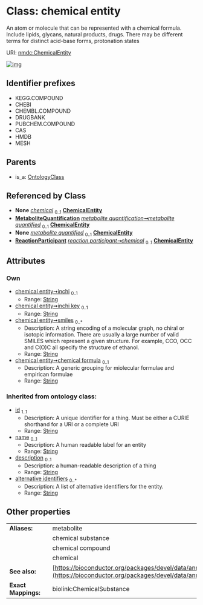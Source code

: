 
# Class: chemical entity


An atom or molecule that can be represented with a chemical formula. Include lipids, glycans, natural products, drugs. There may be different terms for distinct acid-base forms, protonation states

URI: [nmdc:ChemicalEntity](https://microbiomedata/meta/ChemicalEntity)


[![img](https://yuml.me/diagram/nofunky;dir:TB/class/[ReactionParticipant],[OntologyClass],[MetaboliteQuantification],[MetaboliteQuantification]-%20metabolite%20quantified%200..1>[ChemicalEntity&#124;inchi:string%20%3F;inchi_key:string%20%3F;smiles:string%20*;chemical_formula:string%20%3F;id(i):string;name(i):string%20%3F;description(i):string%20%3F;alternative_identifiers(i):string%20*],[ReactionParticipant]-%20chemical%200..1>[ChemicalEntity],[OntologyClass]^-[ChemicalEntity])](https://yuml.me/diagram/nofunky;dir:TB/class/[ReactionParticipant],[OntologyClass],[MetaboliteQuantification],[MetaboliteQuantification]-%20metabolite%20quantified%200..1>[ChemicalEntity&#124;inchi:string%20%3F;inchi_key:string%20%3F;smiles:string%20*;chemical_formula:string%20%3F;id(i):string;name(i):string%20%3F;description(i):string%20%3F;alternative_identifiers(i):string%20*],[ReactionParticipant]-%20chemical%200..1>[ChemicalEntity],[OntologyClass]^-[ChemicalEntity])

## Identifier prefixes

 * KEGG.COMPOUND
 * CHEBI
 * CHEMBL.COMPOUND
 * DRUGBANK
 * PUBCHEM.COMPOUND
 * CAS
 * HMDB
 * MESH

## Parents

 *  is_a: [OntologyClass](OntologyClass.md)

## Referenced by Class

 *  **None** *[chemical](chemical.md)*  <sub>0..1</sub>  **[ChemicalEntity](ChemicalEntity.md)**
 *  **[MetaboliteQuantification](MetaboliteQuantification.md)** *[metabolite quantification➞metabolite quantified](metabolite_quantification_metabolite_quantified.md)*  <sub>0..1</sub>  **[ChemicalEntity](ChemicalEntity.md)**
 *  **None** *[metabolite quantified](metabolite_quantified.md)*  <sub>0..1</sub>  **[ChemicalEntity](ChemicalEntity.md)**
 *  **[ReactionParticipant](ReactionParticipant.md)** *[reaction participant➞chemical](reaction_participant_chemical.md)*  <sub>0..1</sub>  **[ChemicalEntity](ChemicalEntity.md)**

## Attributes


### Own

 * [chemical entity➞inchi](chemical_entity_inchi.md)  <sub>0..1</sub>
     * Range: [String](types/String.md)
 * [chemical entity➞inchi key](chemical_entity_inchi_key.md)  <sub>0..1</sub>
     * Range: [String](types/String.md)
 * [chemical entity➞smiles](chemical_entity_smiles.md)  <sub>0..\*</sub>
     * Description: A string encoding of a molecular graph, no chiral or isotopic information. There are usually a large number of valid SMILES which represent a given structure. For example, CCO, OCC and C(O)C all specify the structure of ethanol.
     * Range: [String](types/String.md)
 * [chemical entity➞chemical formula](chemical_entity_chemical_formula.md)  <sub>0..1</sub>
     * Description: A generic grouping for miolecular formulae and empirican formulae
     * Range: [String](types/String.md)

### Inherited from ontology class:

 * [id](id.md)  <sub>1..1</sub>
     * Description: A unique identifier for a thing. Must be either a CURIE shorthand for a URI or a complete URI
     * Range: [String](types/String.md)
 * [name](name.md)  <sub>0..1</sub>
     * Description: A human readable label for an entity
     * Range: [String](types/String.md)
 * [description](description.md)  <sub>0..1</sub>
     * Description: a human-readable description of a thing
     * Range: [String](types/String.md)
 * [alternative identifiers](alternative_identifiers.md)  <sub>0..\*</sub>
     * Description: A list of alternative identifiers for the entity.
     * Range: [String](types/String.md)

## Other properties

|  |  |  |
| --- | --- | --- |
| **Aliases:** | | metabolite |
|  | | chemical substance |
|  | | chemical compound |
|  | | chemical |
| **See also:** | | [https://bioconductor.org/packages/devel/data/annotation/vignettes/metaboliteIDmapping/inst/doc/metaboliteIDmapping.html](https://bioconductor.org/packages/devel/data/annotation/vignettes/metaboliteIDmapping/inst/doc/metaboliteIDmapping.html) |
| **Exact Mappings:** | | biolink:ChemicalSubstance |

